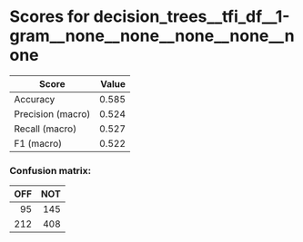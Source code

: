 # Scores for decision_trees__tfi_df__1-gram__none__none__none__none__none
|      Score      |Value|
|-----------------|----:|
|Accuracy         |0.585|
|Precision (macro)|0.524|
|Recall (macro)   |0.527|
|F1 (macro)       |0.522|

### Confusion matrix:
|OFF|NOT|
|--:|--:|
| 95|145|
|212|408|
